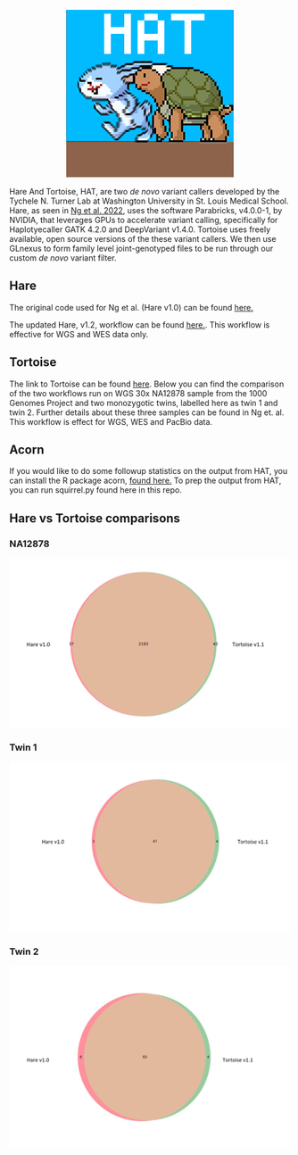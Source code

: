 <p align="center">
  <img width="300" height="300" src=https://github.com/TNTurnerLab/HAT/blob/main/doc/logo/small_logo_test_2.png>
</p>


Hare And Tortoise, HAT, are two _de novo_ variant callers developed by the Tychele N. Turner Lab at Washington University in St. Louis Medical School.  Hare, as seen in [Ng et al. 2022](https://doi.org/10.1002/humu.24455),  uses the software Parabricks, v4.0.0-1, by NVIDIA, that leverages GPUs to accelerate variant calling, specifically for Haplotyecaller GATK 4.2.0 and DeepVariant v1.4.0.  Tortoise uses freely available, open source versions of the these variant callers.  We then use GLnexus to form family level joint-genotyped files to be run through our custom _de novo_ variant filter.

## Hare

The original code used for Ng et al. (Hare v1.0) can be found [here.](https://github.com/TNTurnerLab/GPU_accelerated_de_novo_workflow)

The updated Hare, v1.2, workflow can be found [here.](https://github.com/TNTurnerLab/Hare).  This workflow is effective for WGS and WES data only.  

## Tortoise

The link to Tortoise can be found [here](https://github.com/TNTurnerLab/Tortoise).  Below you can find the comparison of the two workflows run on WGS 30x NA12878 sample from the 1000 Genomes Project and two monozygotic twins, labelled here as twin 1 and twin 2.  Further details about these three samples can be found in Ng et. al.  This workflow is effect for WGS, WES and PacBio data.

## Acorn

If you would like to do some followup statistics on the output from HAT, you can install the R package acorn, [found here.](https://github.com/TNTurnerLab/acorn)  To prep the output from HAT, you can run squirrel.py found here in this repo.

## Hare vs Tortoise comparisons

### NA12878

![NA12878](https://github.com/TNTurnerLab/HAT/blob/main/doc/hare1.0_vs_tortoise_1.1_NA12878.png)

### Twin 1

![twin1](https://github.com/TNTurnerLab/HAT/blob/main/doc/hare1.0_vs_tortoise1.1_twin1.png)

### Twin 2

![twin2](https://github.com/TNTurnerLab/HAT/blob/main/doc/hare1.0_vs_tortoise1.1_twin2.png)



